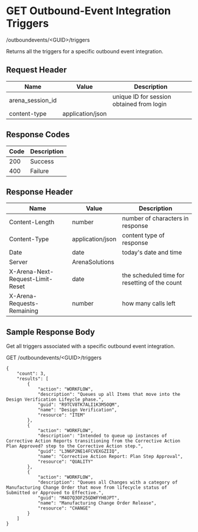 # GET Outbound-Event Integration Triggers


/outboundevents/&lt;GUID&gt;/triggers

Returns all the triggers for a specific outbound event integration.

## Request Header

| Name<br> | Value<br> | Description<br> |
|  --- |  --- |  --- | 
| arena_session_id<br> |   | unique ID for session obtained from login<br> |
| content\-type<br> | application/json<br> |   |

## Response Codes

| Code<br> | Description<br> |
|  --- |  --- | 
| 200<br> | Success<br> |
| 400<br> | Failure<br> |

## Response Header

| Name<br> | Value<br> | Description<br> |
|  --- |  --- |  --- | 
| Content\-Length<br> | number<br> | number of characters in response<br> |
| Content\-Type<br> | application/json<br> | content type of response<br> |
| Date<br> | date<br> | today's date and time<br> |
| Server<br> | ArenaSolutions<br> |   |
| X\-Arena\-Next\-Request\-Limit\-Reset<br> | date<br> | the scheduled time for resetting of the count<br> |
| X\-Arena\-Requests\-Remaining<br> | number<br> | how many calls left<br> |

## Sample Response Body
Get all  triggers associated with a specific outbound event integration.



GET /outboundevents/&lt;GUID&gt;/triggers

```
{
    "count": 3,
    "results": [
        {
            "action": "WORKFLOW",
            "description": "Queues up all Items that move into the Design Verification Lifeycle phase.",
            "guid": "R9TCV8TK7ALI1K3M5OQM",
            "name": "Design Verification",
            "resource": "ITEM"
        },
        {
            "action": "WORKFLOW",
            "description": "Intended to queue up instances of Corrective Action Reports transitioning from the Corrective Action Plan Approved? step to the Corrective Action step.",
            "guid": "L3N6P2NE14FCVEXGZIIQ",
            "name": "Corrective Action Report: Plan Step Approval",
            "resource": "QUALITY"
        },
        {
            "action": "WORKFLOW",
            "description": "Queues all Changes with a category of Manufacturing Change Order that move from lifecycle status of Submitted or Approved to Effective.",
            "guid": "M4O7Q3OF25GDWFYH0JPT",
            "name": "Manufacturing Change Order Release",
            "resource": "CHANGE"
        }
    ]
}
```

